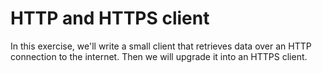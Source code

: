 # HTTP and HTTPS client

In this exercise, we'll write a small client that retrieves data over an HTTP connection to the internet.
Then we will upgrade it into an HTTPS client.
